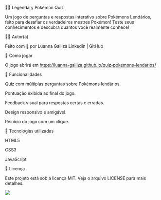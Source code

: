 🧠✨ Legendary Pokémon Quiz

Um jogo de perguntas e respostas interativo sobre Pokémons Lendários, feito para desafiar os verdadeiros mestres Pokémon! Teste seus conhecimentos e descubra quantos você realmente conhece!

🧝‍♀️ Autor(a)

Feito com 💙 por Luanna Galliza
LinkedIn | GitHub

🧩 Como jogar

O jogo abrirá em https://luanna-galliza.github.io/quiz-pokemons-lendarios/

📌 Funcionalidades

Quiz com múltiplas perguntas sobre Pokémons lendários.

Pontuação exibida ao final do jogo.

Feedback visual para respostas certas e erradas.

Design responsivo e amigável.

Reinício do jogo com um clique.

🚀 Tecnologias utilizadas

HTML5

CSS3

JavaScript


📄 Licença

Este projeto está sob a licença MIT. Veja o arquivo LICENSE para mais detalhes.

![](https://media2.giphy.com/media/5Yl9ZjaQI3waUpEBVO/200w.gif?cid=6c09b952j27xjkalhjvuy9ob4gkcj422mcq17odchm5znsq9&ep=v1_gifs_search&rid=200w.gif&ct=g)
